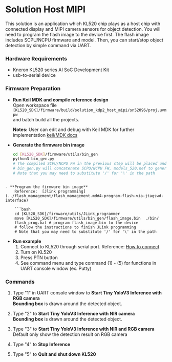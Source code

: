 # Solution Host MIPI

This solution is an application which KL520 chip plays as a host chip with connected display and MIPI camera sensors for object detection. You will need to program the flash image to the device first. The flash image includes SCPU/NCPU firmware and model. Then, you can start/stop object detection by simple command via UART. 

### Hardware Requirements

- Kneron KL520 series AI SoC Development Kit  
- usb-to-serial device



### Firmware Preparation

- **Run Keil MDK and compile reference design**  
    Open workspace file `[KL520_SDK]/firmware/build/solution_kdp2_host_mipi/sn52096/proj.uvmpw`  
    and batch build all the projects.    
    
    **Notes:**
User can edit and debug with Keil MDK for further implementation  [keil/MDK docs](https://www2.keil.com/mdk5/docs)
    
- **Generate the firmware bin image**  
  
    ```bash
    cd [KL520_SDK]/firmware/utils/bin_gen  
    python3 bin_gen.py  
    # The compiled SCPU/NCPU FW in the previous step will be placed under flash_bin/ automatically  
    # bin_gen.py will concatenate SCPU/NCPU FW, models_520.nef to generate flash_image.bin  
    # Note that you may need to substitute '/' for '\' in the path
    ```
```
    
- **Program the firmware bin image**  
    Reference:  [Jlink programming](../flash_management/flash_management.md#4-program-flash-via-jtagswd-interface)  
    
    ```bash
    cd [KL520_SDK]/firmware/utils/JLink_programmer  
    move [KL520_SDK]/firmware/utils/bin_gen/flash_image.bin  ./bin/  
    flash_prog.bat # program flash_image.bin to the device  
    # follow the instructions to finish JLink programming
    # Note that you may need to substitute '/' for '\' in the path
```

- **Run example**  
    1.  Connect to KL520 through serial port. Reference:  [How to connect](../flash_management/flash_management.md#2-hardware-setting)
	2.  Turn on KL520 
	3.  Press PTN button 
	4.  See command menu and type command (1) - (5) for functions in UART console window (ex. Putty)

### Commands

1. Type "1" in UART console window to **Start Tiny YoloV3 Inference with RGB camera**  
    **Bounding box** is drawn around the detected object.  
   
2. Type "2" to **Start Tiny YoloV3 Inference with NIR camera**  
    **Bounding box** is drawn around the detected object.  

3. Type "3" to **Start Tiny YoloV3 Inference with NIR and RGB camera**  
    Default only show the detection result on RGB camera

4. Type "4" to **Stop Inference**

5. Type "5" to **Quit and shut down KL520**
